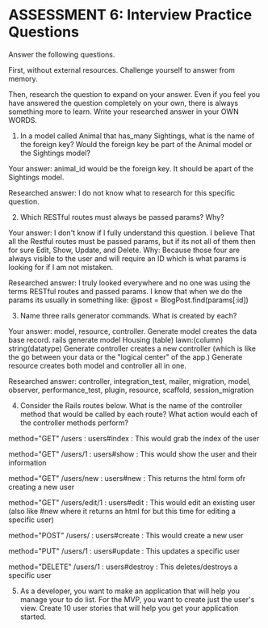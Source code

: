 # ASSESSMENT 6: Interview Practice Questions

Answer the following questions.

First, without external resources. Challenge yourself to answer from memory.

Then, research the question to expand on your answer. Even if you feel you have answered the question completely on your own, there is always something more to learn. Write your researched answer in your OWN WORDS.

1. In a model called Animal that has_many Sightings, what is the name of the foreign key? Would the foreign key be part of the Animal model or the Sightings model?

Your answer: animal_id would be the foreign key. It should be apart of the Sightings model.

Researched answer: I do not know what to research for this specific question.

2. Which RESTful routes must always be passed params? Why?

Your answer: I don't know if I fully understand this question. I believe That all the Restful routes must be passed params, but if its not all of them then for sure Edit, Show, Update, and Delete. Why: Because those four are always visible to the user and will require an ID which is what params is looking for if I am not mistaken.

Researched answer: I truly looked everywhere and no one was using the terms RESTful routes and passed params. I know that when we do the params its usually in something like:
@post = BlogPost.find(params[:id])

3. Name three rails generator commands. What is created by each?

Your answer: model, resource, controller.
Generate model creates the data base record. rails generate model Housing (table) lawn:(column) string(datatype)
Generate controller creates a new controller (which is like the go between your data or the "logical center" of the app.)
Generate resource creates both model and controller all in one.

Researched answer:
controller,
integration_test,
mailer,
migration,
model,
observer,
performance_test,
plugin,
resource,
scaffold,
session_migration

4. Consider the Rails routes below. What is the name of the controller method that would be called by each route? What action would each of the controller methods perform?

method="GET" /users : users#index : This would grab the index of the user

method="GET" /users/1 : users#show : This would show the user and their information

method="GET" /users/new : users#new : This returns the html form ofr creating a new user

method="GET" /users/edit/1 : users#edit : This would edit an existing user (also like #new where it returns an html for but this time for editing a specific user)

method="POST" /users/ : users#create : This would create a new user

method="PUT" /users/1 : users#update : This updates a specific user

method="DELETE" /users/1 : users#destroy : This deletes/destroys a specific user

5. As a developer, you want to make an application that will help you manage your to do list. For the MVP, you want to create just the user's view. Create 10 user stories that will help you get your application started.

<!--

1. As a User, I want to see all the items on the list in order from importance. So that I can prioritize my time wisely.

2. As a User, I want to have a notification (wether sound or alert) when a task is completed. So that I have the feeling of reward when I complete a task.

3. As a User, I want to be able to set time limits on tasks or set multiple time limits on one task. So that I will not waste time on a single task or so that I can break apart my tasks into different time chunks through the day.

4. As a User, I want to customize my app to my personal liking. So that I feel comfortable starring at it every day.

5. As a User, I want to share my Task List to friends/family/Coworkers. So that I can stay accountable to the goals I am setting for myself.

6. As a User, I want to have a dark mode. So that I am not blinded by white light all the time.

7. As a User, I want to customize the size of the letters. So that I will not have trouble viewing the application.

8. As a User, I want to make sure it is accessible to my disability. So that I can practically use the application.

9. As a User, I want to see rewards or points for when I complete a task. So that I can have  a sense of accomplishment.

10. As a User, I want to know its not draining battery but also running in the background. So that I can not have my phone charged constantly.

STRETCH GOAL: As a User, I want to have an alert/warning when I jump onto a social media, game, or "time wasting" application to remind me of the tasks I still have to do. So that I will be reminded to not be distracted or lose my self in the time wasting vortex.

-->

